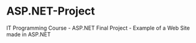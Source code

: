 # ASP.NET-Project
IT Programming Course - ASP.NET Final Project - Example of a Web Site made in ASP.NET
